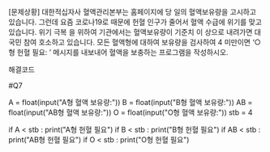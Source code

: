 
[문제상황]
대한적십자사 혈액관리본부는 홈페이지에 당
일의 혈액보유량을 고시하고 있습니다. 그런데
요즘 코로나19로 때문에 헌혈 인구가 줄어서
혈액 수급에 위기를 맞고 있습니다. 위기 극복
을 위하여 기관에서는 혈액보유량이 기준치 이
상으로 내려가면 대국민 참여 호소하고 있습니다. 모든 혈액형에 대하여 보유량을 검사하여 4
미만이면 ‘○형 헌혈 필요: ’ 메시지를 내보내어 혈액을 보충하는 프로그램을 작성하시오.

해결코드

#Q7

A = float(input("A형 혈액 보유량:"))
B = float(input("B형 혈액 보유량:"))
AB = float(input("AB형 혈액 보유량:"))
O = float(input("O형 혈액 보유량:"))
stb = 4

if A < stb :
  print("A형 헌혈 필요")
if B < stb :
  print("B형 헌혈 필요")
if AB < stb :
  print("AB형 헌혈 필요")
if O < stb :
  print("O형 헌혈 필요")
  
